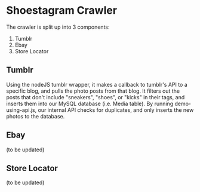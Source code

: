 # Shoestagram Crawler
The crawler is split up into 3 components:
1. Tumblr
2. Ebay
3. Store Locator

## Tumblr
Using the nodeJS tumblr wrapper, it makes a callback to tumblr's API to a specific blog, and pulls the photo posts from that blog. It filters out the posts that don't include "sneakers", "shoes", or "kicks" in their tags, and inserts them into our MySQL database (i.e. Media table). By running demo-using-api.js, our internal API checks for duplicates, and only inserts the new photos to the database.

## Ebay
(to be updated)

## Store Locator
(to be updated)
